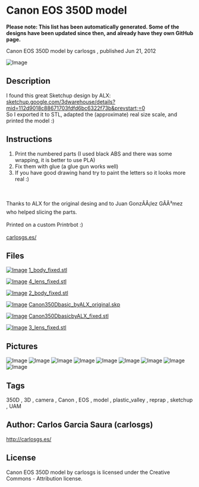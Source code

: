 Canon EOS 350D model
===============
**Please note: This list has been automatically generated. Some of the designs have been updated since then, and already have they own GitHub page.**  

Canon EOS 350D model  by carlosgs , published Jun 21, 2012

![Image](img/Canon350DbasicbyALX_fixed_display_large.jpg "Title")

Description
--------
I found this great Sketchup design by ALX: <a href="http://sketchup.google.com/3dwarehouse/details?mid=112d9018c88671703fdfd6bc6322f73b&amp;prevstart=0" target="_blank" rel="nofollow">sketchup.google.com/3dwarehouse/details?mid=112d9018c88671703fdfd6bc6322f73b&prevstart;=0</a><br />
So I exported it to STL, adapted the (approximate) real size scale, and printed the model :)

Instructions
--------
1) Print the numbered parts (I used black ABS and there was some wrapping, it is better to use PLA)<br />
2) Fix them with glue (a glue gun works well)<br />
3) If you have good drawing hand try to paint the letters so it looks more real :)<br />
<br />
<br />
Thanks to ALX for the original desing and to Juan GonzÃÂ¡lez GÃÂ³mez who helped slicing the parts.<br />
<br />
Printed on a custom Printrbot :)<br />
<br />
<a href="http://www.carlosgs.es/" target="_blank" rel="nofollow">carlosgs.es/</a>

Files
--------
[![Image](img/1_body_fixed_preview_tinycard.jpg)](1_body_fixed.stl)
 [ 1_body_fixed.stl](1_body_fixed.stl)  

[![Image](img/4_lens_fixed_preview_tinycard.jpg)](4_lens_fixed.stl)
 [ 4_lens_fixed.stl](4_lens_fixed.stl)  

[![Image](img/2_body_fixed_preview_tinycard.jpg)](2_body_fixed.stl)
 [ 2_body_fixed.stl](2_body_fixed.stl)  

[![Image](img/Gears_preview_tinycard.jpg)](Canon350Dbasic_byALX_original.skp)
 [ Canon350Dbasic_byALX_original.skp](Canon350Dbasic_byALX_original.skp)  

[![Image](img/Canon350DbasicbyALX_fixed_preview_tinycard.jpg)](Canon350DbasicbyALX_fixed.stl)
 [ Canon350DbasicbyALX_fixed.stl](Canon350DbasicbyALX_fixed.stl)  

[![Image](img/3_lens_fixed_preview_tinycard.jpg)](3_lens_fixed.stl)
 [ 3_lens_fixed.stl](3_lens_fixed.stl)  



Pictures
--------
![Image](img/4_lens_fixed_display_large.jpg "Title")
![Image](img/3_lens_fixed_display_large.jpg "Title")
![Image](img/2012-06-21_22.47.29_display_large.jpg "Title")
![Image](img/2012-06-21_22.47.45_display_large.jpg "Title")
![Image](img/2012-06-21_22.48.22_display_large.jpg "Title")
![Image](img/2012-06-21_19.32.34_display_large.jpg "Title")
![Image](img/2_body_fixed_display_large.jpg "Title")
![Image](img/1_body_fixed_display_large.jpg "Title")
![Image](img/2012-06-21_18.29.00_display_large.jpg "Title")


Tags
--------
350D , 3D , camera , Canon , EOS , model , plastic_valley , reprap , sketchup , UAM  



Author: Carlos Garcia Saura (carlosgs)
--------
<http://carlosgs.es/>  

License
--------
Canon EOS 350D model by carlosgs is licensed under the Creative Commons - Attribution license.  

